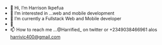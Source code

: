 - 👋 Hi, I’m Harrison Ikpefua
- 👀 I’m interested in ...web and mobile development
- 🌱 I’m currently a Fullstack Web and Mobile developer
- 💞️ 
- 📫 How to reach me ...@Harrified_ on twitter or +2349038466961 alos harrivic400@gmail.com

<!---
HARRIFIED/HARRIFIED is a ✨ special ✨ repository because its `README.md` (this file) appears on your GitHub profile.
You can click the Preview link to take a look at your changes.
--->
